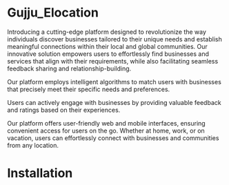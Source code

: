 # Gujju_Elocation

Introducing a cutting-edge platform designed to revolutionize the way individuals discover businesses tailored to their unique needs and establish meaningful connections within their local and global communities. Our innovative solution empowers users to effortlessly find businesses and services that align with their requirements, while also facilitating seamless feedback sharing and relationship-building.

Our platform employs intelligent algorithms to match users with businesses that precisely meet their specific needs and preferences.

Users can actively engage with businesses by providing valuable feedback and ratings based on their experiences.

Our platform offers user-friendly web and mobile interfaces, ensuring convenient access for users on the go. Whether at home, work, or on vacation, users can effortlessly connect with businesses and communities from any location.

# Installation

